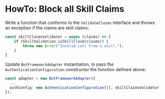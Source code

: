# HowTo: Block all Skill Claims

Write a function that conforms to the `ValidateClaims` interface and throws an exception if the claims are skill claims:
```typescript
const skillClaimsValidator = async (claims) => {
    if (SkillValidation.isSkillClaim(claims)) {
        throw new Error("Invalid call from a skill.");
    }
}
```

Update `BotFrameworkAdapter` instantiation, to pass the `AuthenticationConfiguration` constructor the function defined above:
```typescript
const adapter = new BotFrameworkAdapter({
  ...
  authConfig: new AuthenticationConfiguration([], skillClaimsValidator),
});
```